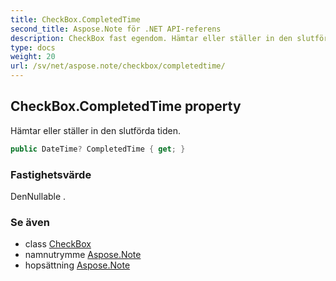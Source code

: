 ```yaml
---
title: CheckBox.CompletedTime
second_title: Aspose.Note för .NET API-referens
description: CheckBox fast egendom. Hämtar eller ställer in den slutförda tiden.
type: docs
weight: 20
url: /sv/net/aspose.note/checkbox/completedtime/
---
```

## CheckBox.CompletedTime property

Hämtar eller ställer in den slutförda tiden.

```csharp
public DateTime? CompletedTime { get; }
```

### Fastighetsvärde

DenNullable .

### Se även

* class [CheckBox](../)
* namnutrymme [Aspose.Note](../../checkbox/)
* hopsättning [Aspose.Note](../../../)


